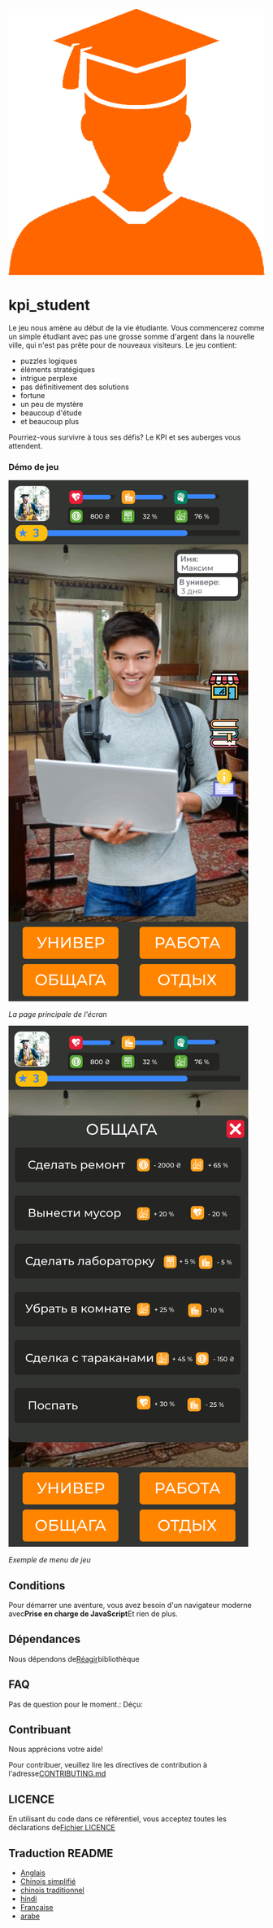 ![Student](READMEs/readme_images/student.png)

# kpi_student

Le jeu nous amène au début de la vie étudiante. Vous commencerez comme un simple étudiant avec pas une grosse somme d'argent dans la nouvelle ville, qui n'est pas prête pour de nouveaux visiteurs.
Le jeu contient:

-   puzzles logiques
-   éléments stratégiques
-   intrigue perplexe
-   pas définitivement des solutions
-   fortune
-   un peu de mystère
-   beaucoup d'étude
-   et beaucoup plus

Pourriez-vous survivre à tous ses défis? Le KPI et ses auberges vous attendent.

### Démo de jeu

![Image of main page](READMEs/readme_images/main.svg)

_La page principale de l'écran_

![Image of main page](READMEs/readme_images/menu.svg)

_Exemple de menu de jeu_

## Conditions

Pour démarrer une aventure, vous avez besoin d'un navigateur moderne avec**Prise en charge de JavaScript**Et rien de plus.

## Dépendances

Nous dépendons de[Réagir](https://reactjs.org/)bibliothèque

## FAQ

Pas de question pour le moment.: Déçu:

## Contribuant

Nous apprécions votre aide!

Pour contribuer, veuillez lire les directives de contribution à l'adresse[CONTRIBUTING.md](CONTRIBUTING.md)

## LICENCE

En utilisant du code dans ce référentiel, vous acceptez toutes les déclarations de[Fichier LICENCE](LICENSE)

## Traduction README

<!-- TODO: add russian and ukrainian translation  -->

-   [Anglais](READMEs/README.md)
-   [Chinois simplifié](READMEs/README.zh-CN.md)
-   [chinois traditionnel](READMEs/README.zh-TW.md)
-   [hindi](READMEs/README.hi.md)
-   [Française](READMEs/README.fr.md)
-   [arabe](READMEs/README.ar.md)
